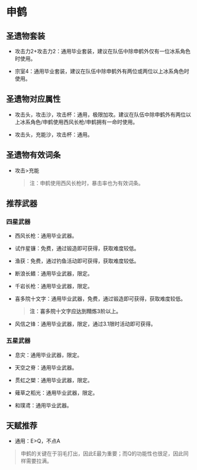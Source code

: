 # 申鹤

## 圣遗物套装  

- 攻击力2+攻击力2：通用毕业套装，建议在队伍中除申鹤外仅有一位冰系角色时使用。  

- 宗室4：通用毕业套装，建议在队伍中除申鹤外有两位或两位以上冰系角色时使用。  

## 圣遗物对应属性  

- 攻击头，攻击沙，攻击杯：通用，极限加攻。建议在队伍中除申鹤外有两位以上冰系角色/申鹤使用西风长枪/申鹤拥有一命时使用。  

- 攻击头，充能沙，攻击杯：通用。  

## 圣遗物有效词条  

- 攻击>充能  

  > 注：申鹤使用西风长枪时，暴击率也为有效词条。  

## 推荐武器  

### 四星武器  

- 西风长枪：通用毕业武器。  

- 试作星镰：免费，通过锻造即可获得，获取难度较低。  

- 渔获：免费，通过钓鱼活动即可获得，获取难度较低。  

- 断浪长鳍：通用毕业武器，限定。  

- 千岩长枪：通用毕业武器，限定。  

- 喜多院十文字：通用毕业武器，免费，通过锻造即可获得，获取难度较低。  

  > **注：喜多院十文字应达到精炼3阶以上。**  

- 风信之锋：通用毕业武器，限定，通过3.1限时活动即可获得。  

### 五星武器  

- 息灾：通用毕业武器，限定。  

- 天空之脊：通用毕业武器。  

- 贯虹之槊：通用毕业武器，限定。  

- 薙草之稻光：通用毕业武器，限定。  

- 和璞鸢：通用毕业武器。

## 天赋推荐  

- 通用：E>Q，不点A  

> 申鹤的关键在于羽毛打出，因此E最为重要；而Q的功能性也很足，因此同样需要拉满。  
